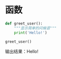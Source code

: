 # 函数
```python
def greet_user():
    """显示简单的问候语"""
    print('Hello!')

greet_user()
```
输出结果：Hello!

